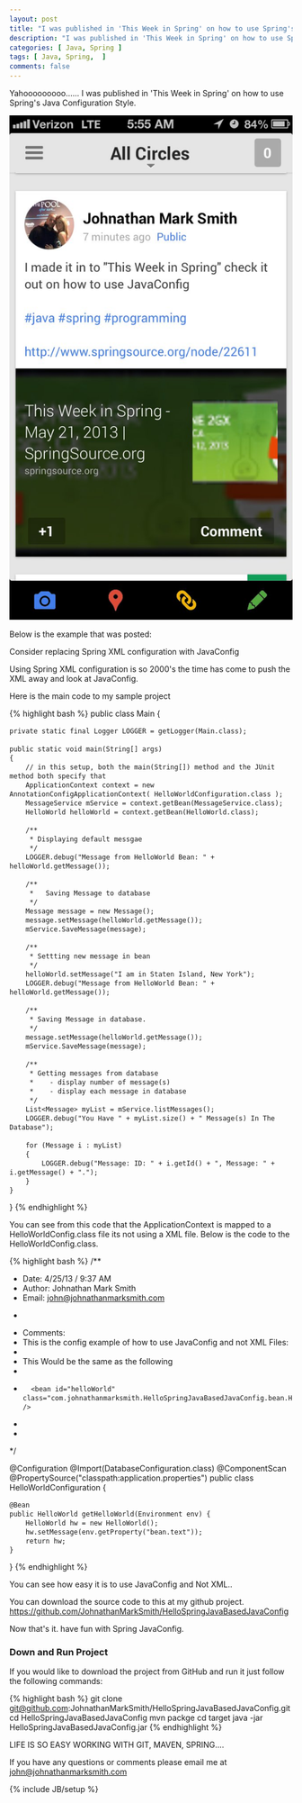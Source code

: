 ```yaml
---
layout: post
title: "I was published in 'This Week in Spring' on how to use Spring's Java Configuration Style"
description: "I was published in 'This Week in Spring' on how to use Spring's Java Configuration Style"
categories: [ Java, Spring ]
tags: [ Java, Spring,  ]
comments: false
---
```


Yahooooooooo...... I was published in 'This Week in Spring' on how to use Spring's Java Configuration Style.

<div style="text-align: center">
<img src="/images/springsource.jpg" alt="Installing Jboss on Linux with Johnathan Mark Smith" >
</div>

Below is the example that was posted:

Consider replacing Spring XML configuration with JavaConfig

Using Spring XML configuration is so 2000's the time has come to push the XML away and look at JavaConfig.

Here is the main code to my sample project

{% highlight bash %}
public class Main
{

    private static final Logger LOGGER = getLogger(Main.class);

    public static void main(String[] args)
    {
        // in this setup, both the main(String[]) method and the JUnit method both specify that
        ApplicationContext context = new AnnotationConfigApplicationContext( HelloWorldConfiguration.class );
        MessageService mService = context.getBean(MessageService.class);
        HelloWorld helloWorld = context.getBean(HelloWorld.class);

        /**
         * Displaying default messgae
         */
        LOGGER.debug("Message from HelloWorld Bean: " + helloWorld.getMessage());

        /**
         *   Saving Message to database
         */
        Message message = new Message();
        message.setMessage(helloWorld.getMessage());
        mService.SaveMessage(message);

        /**
         * Settting new message in bean
         */
        helloWorld.setMessage("I am in Staten Island, New York");
        LOGGER.debug("Message from HelloWorld Bean: " + helloWorld.getMessage());

        /**
         * Saving Message in database.
         */
        message.setMessage(helloWorld.getMessage());
        mService.SaveMessage(message);

        /**
         * Getting messages from database
         *    - display number of message(s)
         *    - display each message in database
         */
        List<Message> myList = mService.listMessages();
        LOGGER.debug("You Have " + myList.size() + " Message(s) In The Database");

        for (Message i : myList)
        {
            LOGGER.debug("Message: ID: " + i.getId() + ", Message: " + i.getMessage() + ".");
        }
    }
}
{% endhighlight %}

You can see from this code that the ApplicationContext is mapped to a HelloWorldConfig.class file its not using a XML file.  Below is the code to the HelloWorldConfig.class.

{% highlight bash %}
/**
 * Date:   4/25/13 / 9:37 AM
 * Author: Johnathan Mark Smith
 * Email:  john@johnathanmarksmith.com
 * <p/>
 * Comments:
 *    This is the config example of how to use JavaConfig and not XML Files:
 *
 *    This Would be the same as the following
 *    <beans>
 *       <bean id="helloWorld" class="com.johnathanmarksmith.HelloSpringJavaBasedJavaConfig.bean.HelloWorld" />
 *    </beans>
 *
 */

@Configuration
@Import(DatabaseConfiguration.class)
@ComponentScan
@PropertySource("classpath:application.properties")
public class HelloWorldConfiguration {

    @Bean
    public HelloWorld getHelloWorld(Environment env) {
        HelloWorld hw = new HelloWorld();
        hw.setMessage(env.getProperty("bean.text"));
        return hw;
    }


}
{% endhighlight %}

You can see how easy it is to use JavaConfig and Not XML..

You can download the source code to this at my github project.
<a href="https://github.com/JohnathanMarkSmith/HelloSpringJavaBasedJavaConfig">https://github.com/JohnathanMarkSmith/HelloSpringJavaBasedJavaConfig</a>

Now that's it. have fun with Spring JavaConfig.

### Down and Run Project

If you would like to download the project from GitHub and run it just follow the following commands:

{% highlight bash %}
git clone git@github.com:JohnathanMarkSmith/HelloSpringJavaBasedJavaConfig.git
cd HelloSpringJavaBasedJavaConfig
mvn packge
cd target
java -jar HelloSpringJavaBasedJavaConfig.jar
{% endhighlight %}

LIFE IS SO EASY WORKING WITH GIT, MAVEN, SPRING....



If you have any questions or comments please email me at <a href="mailto:john@johnathanmarksmith.com">john@johnathanmarksmith.com</a>





{% include JB/setup %}
